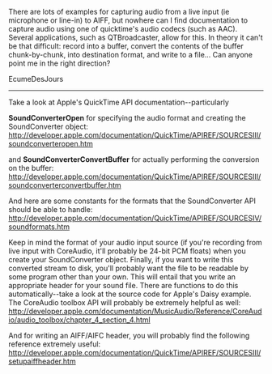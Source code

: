 

There are lots of examples for capturing audio from a live input (ie microphone or line-in) to AIFF, but nowhere can I find documentation to capture audio using one of quicktime's audio codecs (such as AAC).  Several applications, such as QTBroadcaster, allow for this.  In theory it can't be that difficult: record into a buffer, convert the contents of the buffer chunk-by-chunk, into destination format, and write to a file...  Can anyone point me in the right direction?

EcumeDesJours


----

Take a look at Apple's QuickTime API documentation--particularly 

**SoundConverterOpen** for specifying the audio format and creating the SoundConverter object:
http://developer.apple.com/documentation/QuickTime/APIREF/SOURCESIII/soundconverteropen.htm


and **SoundConverterConvertBuffer** for actually performing the conversion on the buffer:
http://developer.apple.com/documentation/QuickTime/APIREF/SOURCESIII/soundconverterconvertbuffer.htm


And here are some constants for the formats that the SoundConverter API should be able to handle:
http://developer.apple.com/documentation/QuickTime/APIREF/SOURCESIV/soundformats.htm


Keep in mind the format of your audio input source (if you're recording from live input with CoreAudio, it'll probably be 24-bit PCM floats) when you create your SoundConverter object.
Finally, if you want to write this converted stream to disk, you'll probably want the file to be readable by some program other than your own. This will entail that you write an appropriate header for your sound file. There are functions to do this automatically--take a look at the source code for Apple's Daisy example.
The CoreAudio toolbox API will probably be extremely helpful as well:
http://developer.apple.com/documentation/MusicAudio/Reference/CoreAudio/audio_toolbox/chapter_4_section_4.html

And for writing an AIFF/AIFC header, you will probably find the following reference extremely useful:
http://developer.apple.com/documentation/QuickTime/APIREF/SOURCESIII/setupaiffheader.htm
